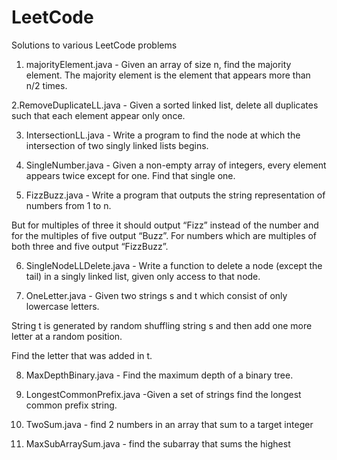 # LeetCode
Solutions to various LeetCode problems

1. majorityElement.java - Given an array of size n, find the majority element. The majority element is the element that appears more than n/2 times.

2.RemoveDuplicateLL.java - Given a sorted linked list, delete all duplicates such that each element appear only once.

3. IntersectionLL.java - Write a program to find the node at which the intersection of two singly linked lists begins.

4. SingleNumber.java - Given a non-empty array of integers, every element appears twice except for one. Find that single one.

5. FizzBuzz.java - Write a program that outputs the string representation of numbers from 1 to n.

But for multiples of three it should output “Fizz” instead of the number and for the multiples of five output “Buzz”. For numbers which are multiples of both three and five output “FizzBuzz”.

6. SingleNodeLLDelete.java - Write a function to delete a node (except the tail) in a singly linked list, given only access to that node. 

7. OneLetter.java -  Given two strings s and t which consist of only lowercase letters.

String t is generated by random shuffling string s and then add one more letter at a random position.

Find the letter that was added in t.

8. MaxDepthBinary.java - Find the maximum depth of a binary tree.

9. LongestCommonPrefix.java -Given a set of strings find the longest common prefix string.

10. TwoSum.java - find 2 numbers in an array that sum to a target integer

11. MaxSubArraySum.java - find the subarray that sums the highest
